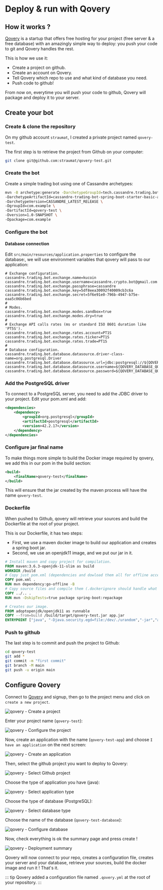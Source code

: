 # Deploy & run with Qovery

## How it works ?
[Qovery](https://www.qovery.com/) is a startup that offers free hosting for your project (free server & a free database) with an amazingly simple way to deploy: you push your code to git and Qovery handles the rest.

This is how we use it:
  * Create a project on github.
  * Create an account on Qovery.
  * Tell Qovery which repo to use and what kind of database you need.
  * Push code to github!

From now on, everytime you will push your code to github, Qovery will package and deploy it to your server.

## Create your bot

### Create & clone the repository
On my github account `straumat`, I created a private project named `qovery-test`.

The first step is to retrieve the project from Github on your computer:
```bash
git clone git@github.com:straumat/qovery-test.git
```

### Create the bot
Create a simple trading bot using one of Cassandre archetypes:
```bash
mvn -B archetype:generate -DarchetypeGroupId=tech.cassandre.trading.bot \
-DarchetypeArtifactId=cassandre-trading-bot-spring-boot-starter-basic-archetype \
-DarchetypeVersion=CASSANDRE_LATEST_RELEASE \
-DgroupId=com.example \
-DartifactId=qovery-test \
-Dversion=1.0-SNAPSHOT \
-Dpackage=com.example
```

### Configure the bot

#### Database connection
Edit `src/main/resources/application.properties` to configure the database:, we will use environment variables that qovery will pass to our application:

```properties
# Exchange configuration.
cassandre.trading.bot.exchange.name=kucoin
cassandre.trading.bot.exchange.username=cassandre.crypto.bot@gmail.com
cassandre.trading.bot.exchange.passphrase=cassandre
cassandre.trading.bot.exchange.key=5df8eea30092f40009cb3c6a
cassandre.trading.bot.exchange.secret=5f6e91e0-796b-4947-b75e-eaa5c06b6bed
#
# Modes.
cassandre.trading.bot.exchange.modes.sandbox=true
cassandre.trading.bot.exchange.modes.dry=true
#
# Exchange API calls rates (ms or standard ISO 8601 duration like 'PT5S').
cassandre.trading.bot.exchange.rates.account=PT1S
cassandre.trading.bot.exchange.rates.ticker=PT1S
cassandre.trading.bot.exchange.rates.trade=PT1S
#
# Database configuration.
cassandre.trading.bot.database.datasource.driver-class-name=org.postgresql.Driver
cassandre.trading.bot.database.datasource.url=jdbc:postgresql://${QOVERY_DATABASE_QOVERY_TEST_HOST}:5432/${QOVERY_DATABASE_QOVERY_TEST_DATABASE_NAME}
cassandre.trading.bot.database.datasource.username=${QOVERY_DATABASE_QOVERY_TEST_USERNAME}
cassandre.trading.bot.database.datasource.password=${QOVERY_DATABASE_QOVERY_TEST_PASSWORD}
```
### Add the PostgreSQL driver
To connect to a PostgreSQL server, you need to add the JDBC driver to your project. Edit your pom.xml and add:
```xml
<dependencies>
    <dependency>
        <groupId>org.postgresql</groupId>
        <artifactId>postgresql</artifactId>
        <version>42.2.17</version>
    </dependency>
</dependencies>
```

### Configure jar final name
To make things more simple to build the Docker image required by qovery, we add this in our pom in the build section:

```xml
<build>
    <finalName>qovery-test</finalName>
</build>
```

This will ensure that the jar created by the maven process will have the name `qovery-test`.

### Dockerfile
When pushed to Github, qovery will retrieve your sources and build the Dockerfile at the root of your project.

This is our Dockerfile, it has two steps:
  * First, we use a maven docker image to build our application and creates a spring boot jar.
  * Second, we use an openjdk11 image, and we put our jar in it.

```dockerfile
# Install maven and copy project for compilation.
FROM maven:3.6.3-openjdk-11-slim as build
WORKDIR /build  
# Copy just pom.xml (dependencies and dowload them all for offline access later - cache layer).
COPY pom.xml .
RUN mvn dependency:go-offline -B
# Copy source files and compile them (.dockerignore should handle what to copy).
COPY ../.. .
RUN mvn -DskipTests=true package spring-boot:repackage

# Creates our image.
FROM adoptopenjdk/openjdk11 as runnable
COPY --from=build /build/target/qovery-test.jar app.jar
ENTRYPOINT ["java", "-Djava.security.egd=file:/dev/./urandom","-jar","app.jar"]
```

### Push to github
The last step is to commit and push the project to Github:
```bash
cd qovery-test
git add *
git commit -m "first commit"
git branch -M main
git push -u origin main
```
## Configure Qovery
Connect to [Qovery](https://www.qovery.com/) and signup, then go to the project menu and click on `create a new project`.

![qovery - Create a project](./images/qovery-create-project.png)

Enter your project name (`qovery-test`):

![qovery - Configure the project](./images/qovery-configure-project.png)

Now, create an application with the name (`qovery-test-app`) and choose `I have an application` on the next screen:

![qovery - Create an application](./images/qovery-create-application.png)

Then, select the github project you want to deploy to Qovery:

![qovery - Select Github project](./images/qovery-select-github-project.png)

Choose the type of application you have (java):

![qovery - Select application type](./images/qovery-application-type-choice.png)

Choose the type of database (PostgreSQL):

![qovery - Select database type](./images/qovery-database-choice.png)

Choose the name of the database (`qovery-test-database`):

![qovery - Configure database](./images/qovery-database-configuration.png)

Now, check everything is ok the summary page and press create !

![qovery - Deployment summary](./images/qovery-deployment-summary.png)

Qovery will now connect to your repo, creates a configuration file, creates your server and your database, retrieve your sources, build the docker image and run it ! That's it.

::: tip
Qovery added a configuration file named `.qovery.yml` at the root of your repository.
:::